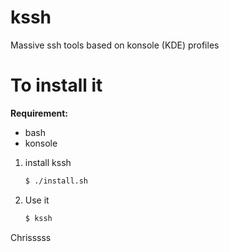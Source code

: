 # kssh
Massive ssh tools based on konsole (KDE) profiles

# To install it

**Requirement:**
- bash
- konsole

1. install kssh

    ```bash
    $ ./install.sh
    ```

2. Use it

    ```bash
    $ kssh
    ```

Chrisssss

